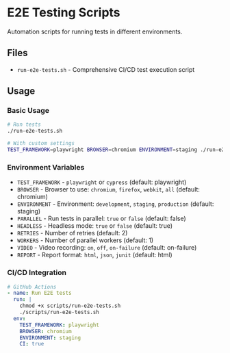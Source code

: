 # E2E Testing Scripts

Automation scripts for running tests in different environments.

## Files

- `run-e2e-tests.sh` - Comprehensive CI/CD test execution script

## Usage

### Basic Usage

```bash
# Run tests
./run-e2e-tests.sh

# With custom settings
TEST_FRAMEWORK=playwright BROWSER=chromium ENVIRONMENT=staging ./run-e2e-tests.sh
```

### Environment Variables

- `TEST_FRAMEWORK` - `playwright` or `cypress` (default: playwright)
- `BROWSER` - Browser to use: `chromium`, `firefox`, `webkit`, `all` (default: chromium)
- `ENVIRONMENT` - Environment: `development`, `staging`, `production` (default: staging)
- `PARALLEL` - Run tests in parallel: `true` or `false` (default: false)
- `HEADLESS` - Headless mode: `true` or `false` (default: true)
- `RETRIES` - Number of retries (default: 2)
- `WORKERS` - Number of parallel workers (default: 1)
- `VIDEO` - Video recording: `on`, `off`, `on-failure` (default: on-failure)
- `REPORT` - Report format: `html`, `json`, `junit` (default: html)

### CI/CD Integration

```yaml
# GitHub Actions
- name: Run E2E tests
  run: |
    chmod +x scripts/run-e2e-tests.sh
    ./scripts/run-e2e-tests.sh
  env:
    TEST_FRAMEWORK: playwright
    BROWSER: chromium
    ENVIRONMENT: staging
    CI: true
```
